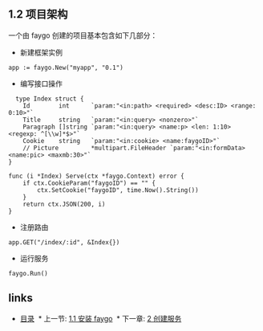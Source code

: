 ## 1.2 项目架构

一个由 faygo 创建的项目基本包含如下几部分：

- 新建框架实例

```
app := faygo.New("myapp", "0.1")
```

- 编写接口操作
```
  type Index struct {
    Id        int      `param:"<in:path> <required> <desc:ID> <range: 0:10>"`
    Title     string   `param:"<in:query> <nonzero>"`
    Paragraph []string `param:"<in:query> <name:p> <len: 1:10> <regexp: ^[\\w]*$>"`
    Cookie    string   `param:"<in:cookie> <name:faygoID>"`
    // Picture         *multipart.FileHeader `param:"<in:formData> <name:pic> <maxmb:30>"`
}

func (i *Index) Serve(ctx *faygo.Context) error {
    if ctx.CookieParam("faygoID") == "" {
        ctx.SetCookie("faygoID", time.Now().String())
    }
    return ctx.JSON(200, i)
}
```

- 注册路由

```
app.GET("/index/:id", &Index{})
```

- 运行服务

```
faygo.Run()
```

## links

  * [目录](<../README_ZH.md>)
  * 上一节: [1.1 安装 faygo](<01.01.md>)
  * 下一章: [2 创建服务](<02.00.md>)
